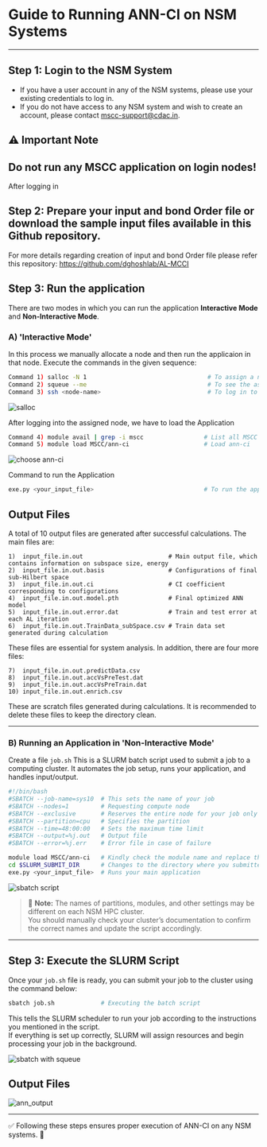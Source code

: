# Guide to Running ANN-CI on NSM Systems

---

##  Step 1: Login to the NSM System
- If you have a user account in any of the NSM systems, please use your existing credentials to log in.  
- If you do not have access to any NSM system and wish to create an account, please contact [mscc-support@cdac.in](mailto:mscc-support@cdac.in).


## ⚠️ Important Note
**Do not run any MSCC application on login nodes!**
---
After logging in

##  Step 2: Prepare your input and bond Order file or download the sample input files available in this Github repository.
For more details regarding creation of input and bond Order file please refer this repository: https://github.com/dghoshlab/AL-MCCI


##  Step 3: Run the application 
There are two modes in which you can run the application **Interactive Mode** and **Non-Interactive Mode**.

### A) 'Interactive Mode'
In this process we manually allocate a node and then run the applicaion in that node.
Execute the commands in the given sequence:

```bash
Command 1) salloc -N 1                                  # To assign a node
Command 2) squeue --me                                  # To see the assigned node name
Command 3) ssh <node-name>                              # To log in to the assigned node
```
![salloc](https://github.com/user-attachments/assets/f2fba0bc-9167-4e27-ba08-ea474a0aa739)

After logging into the assigned node, we have to load the Application
```bash
Command 4) module avail | grep -i mscc                 # List all MSCC applications
Command 5) module load MSCC/ann-ci                     # Load ann-ci
```
![choose ann-ci](https://github.com/user-attachments/assets/48352aeb-e449-45be-8302-15769c8e0ec9)

Command to run the Application
```bash
exe.py <your_input_file>                               # To run the application
```
## Output Files

A total of 10 output files are generated after successful calculations.
The main files are:

```
1)  input_file.in.out                        # Main output file, which contains information on subspace size, energy
2)  input_file.in.out.basis                  # Configurations of final sub-Hilbert space
3)  input_file.in.out.ci                     # CI coefficient corresponding to configurations
4)  input_file.in.out.model.pth              # Final optimized ANN model
5)  input_file.in.out.error.dat              # Train and test error at each AL iteration
6)  input_file.in.out.TrainData_subSpace.csv # Train data set generated during calculation
```

These files are essential for system analysis. In addition, there are four more files:

```
7)  input_file.in.out.predictData.csv
8)  input_file.in.out.accVsPreTest.dat
9)  input_file.in.out.accVsPreTrain.dat
10) input_file.in.out.enrich.csv
```

These are scratch files generated during calculations.
It is recommended to delete these files to keep the directory clean.

---

### B) Running an Application in 'Non-Interactive Mode'
Create a file `job.sh`
This is a SLURM batch script used to submit a job to a computing cluster. It automates the job setup, runs your application, and handles input/output.

```bash
#!/bin/bash
#SBATCH --job-name=sys10  # This sets the name of your job
#SBATCH --nodes=1         # Requesting compute node
#SBATCH --exclusive       # Reserves the entire node for your job only
#SBATCH --partition=cpu   # Specifies the partition
#SBATCH --time=48:00:00   # Sets the maximum time limit
#SBATCH --output=%j.out   # Output file
#SBATCH --error=%j.err    # Error file in case of failure

module load MSCC/ann-ci   # Kindly check the module name and replace the command accordingly
cd $SLURM_SUBMIT_DIR      # Changes to the directory where you submitted the job from
exe.py <your_input_file>  # Runs your main application
```
![sbatch script](https://github.com/user-attachments/assets/541dc399-db92-4def-870e-191de06d6b18)

> 📌 **Note:** The names of partitions, modules, and other settings may be different on each NSM HPC cluster.  
> You should manually check your cluster’s documentation to confirm the correct names and update the script accordingly.

---

## Step 3: Execute the SLURM Script

Once your `job.sh` file is ready, you can submit your job to the cluster using the command below:

```bash
sbatch job.sh             # Executing the batch script
```
This tells the SLURM scheduler to run your job according to the instructions you mentioned in the script.  
If everything is set up correctly, SLURM will assign resources and begin processing your job in the background. 

![sbatch with squeue](https://github.com/user-attachments/assets/ca2cb65b-b993-468c-a59f-53084726d9ba)

## Output Files
![ann_output](https://github.com/user-attachments/assets/48e011a7-b559-4d27-b7f3-14e33fa28b9a)


---

✅ Following these steps ensures proper execution of ANN-CI on any NSM systems. 🚀

